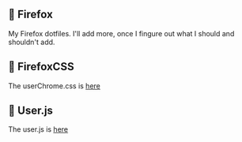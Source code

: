 ## 🦊 Firefox

My Firefox dotfiles.
I'll add more, once I fingure out what I should and shouldn't add.

## 🎨 FirefoxCSS

The userChrome.css is [here](https://github.com/asyncedd/dots/tree/master/private_dot_mozilla/private_firefox/private_4fdsf9r5.default-release/chrome)

## 🦊 User.js

The user.js is [here](https://github.com/asyncedd/dots/blob/master/private_dot_mozilla/private_firefox/private_4fdsf9r5.default-release/user.js)

